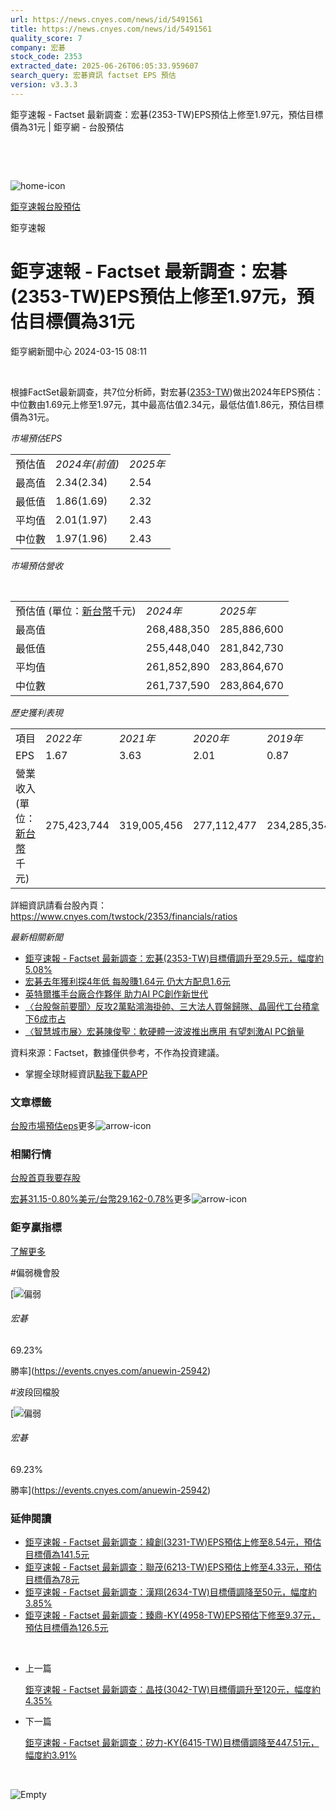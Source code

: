 ```yaml
---
url: https://news.cnyes.com/news/id/5491561
title: https://news.cnyes.com/news/id/5491561
quality_score: 7
company: 宏碁
stock_code: 2353
extracted_date: 2025-06-26T06:05:33.959607
search_query: 宏碁資訊 factset EPS 預估
version: v3.3.3
---
```


鉅亨速報 - Factset 最新調查：﻿宏碁(2353-TW)EPS預估上修至1.97元，預估目標價為31元 | 鉅亨網 - 台股預估

‌

‌

![home-icon](/assets/icons/breadCrumb/symbol-icon-home.svg)

[鉅亨速報](/news/cat/anue_live)[台股預估](/news/cat/tw_forecast)

鉅亨速報

# 鉅亨速報 - Factset 最新調查：﻿宏碁(2353-TW)EPS預估上修至1.97元，預估目標價為31元

鉅亨網新聞中心 2024-03-15 08:11

‌

根據FactSet最新調查，共7位分析師，對﻿宏碁([2353-TW](https://www.cnyes.com/twstock/2353))做出2024年EPS預估：中位數由1.69元上修至1.97元，其中最高估值2.34元，最低估值1.86元，預估目標價為31元。

*市場預估EPS*

|  |  |  |
| --- | --- | --- |
| 預估值 | *2024年(前值)* | *2025年* |
| 最高值 | 2.34(2.34) | 2.54 |
| 最低值 | 1.86(1.69) | 2.32 |
| 平均值 | 2.01(1.97) | 2.43 |
| 中位數 | 1.97(1.96) | 2.43 |

*市場預估營收*

‌

|  |  |  |
| --- | --- | --- |
| 預估值 (單位：[新台幣](https://invest.cnyes.com/forex/detail/usdtwd)千元) | *2024年* | *2025年* |
| 最高值 | 268,488,350 | 285,886,600 |
| 最低值 | 255,448,040 | 281,842,730 |
| 平均值 | 261,852,890 | 283,864,670 |
| 中位數 | 261,737,590 | 283,864,670 |

*歷史獲利表現*

|  |  |  |  |  |
| --- | --- | --- | --- | --- |
| 項目 | *2022年* | *2021年* | *2020年* | *2019年* |
| EPS | 1.67 | 3.63 | 2.01 | 0.87 |
| 營業收入 (單位：[新台幣](https://invest.cnyes.com/forex/detail/usdtwd)千元) | 275,423,744 | 319,005,456 | 277,112,477 | 234,285,354 |

詳細資訊請看台股內頁：  
<https://www.cnyes.com/twstock/2353/financials/ratios>

*最新相關新聞*

* [鉅亨速報 - Factset 最新調查：﻿宏碁(2353-TW)目標價調升至29.5元，幅度約5.08%](https://news.cnyes.com/news/id/5491558)
* [宏碁去年獲利探4年低 每股賺1.64元 仍大方配息1.6元](https://news.cnyes.com/news/id/5490429)
* [英特爾攜手台廠合作夥伴 助力AI PC創作新世代](https://news.cnyes.com/news/id/5489957)
* [〈台股盤前要聞〉反攻2萬點鴻海掛帥、三大法人買盤歸隊、晶圓代工台積拿下6成市占](https://news.cnyes.com/news/id/5486714)
* [〈智慧城市展〉宏碁陳俊聖：軟硬體一波波推出應用 有望刺激AI PC銷量](https://news.cnyes.com/news/id/5485516)

資料來源：Factset，數據僅供參考，不作為投資建議。

* 掌握全球財經資訊[點我下載APP](http://www.cnyes.com/app/?utm_source=mweb&utm_medium=HamMenuBanner&utm_campaign=fixed&utm_content=entr)

### 文章標籤

[台股](https://news.cnyes.com/tag/台股 "台股")[市場預估](https://news.cnyes.com/tag/市場預估 "市場預估")[eps](https://news.cnyes.com/tag/eps "eps")更多![arrow-icon](/assets/icons/arrows/arrow-down.svg)

### 相關行情

[台股首頁](https://www.cnyes.com/twstock)[我要存股](https://supr.link/8OHaU)

[﻿宏碁31.15-0.80%](https://www.cnyes.com/twstock/2353)[美元/台幣29.162-0.78%](https://invest.cnyes.com/forex/detail/USDTWD)更多![arrow-icon](/assets/icons/arrows/arrow-down.svg)

### 鉅亨贏指標

[了解更多](https://events.cnyes.com/anuewin-25942)

#偏弱機會股

[![偏弱](/assets/icons/win-indicator/short.svg)

###### 宏碁

69.23%

勝率](https://events.cnyes.com/anuewin-25942)

#波段回檔股

[![偏弱](/assets/icons/win-indicator/short.svg)

###### 宏碁

69.23%

勝率](https://events.cnyes.com/anuewin-25942)

### 延伸閱讀

* [鉅亨速報 - Factset 最新調查：緯創(3231-TW)EPS預估上修至8.54元，預估目標價為141.5元](/news/id/6038774)
* [鉅亨速報 - Factset 最新調查：聯茂(6213-TW)EPS預估上修至4.33元，預估目標價為78元](/news/id/6038773)
* [鉅亨速報 - Factset 最新調查：漢翔(2634-TW)目標價調降至50元，幅度約3.85%](/news/id/6038772)
* [鉅亨速報 - Factset 最新調查：臻鼎-KY(4958-TW)EPS預估下修至9.37元，預估目標價為126.5元](/news/id/6038560)

‌

* 上一篇

  [鉅亨速報 - Factset 最新調查：晶技(3042-TW)目標價調升至120元，幅度約4.35%](/news/id/5492855)
* 下一篇

  [鉅亨速報 - Factset 最新調查：矽力-KY(6415-TW)目標價調降至447.51元，幅度約3.91%](/news/id/5491333)

‌

![Empty](/assets/icons/skeleton/empty-image.svg)

‌